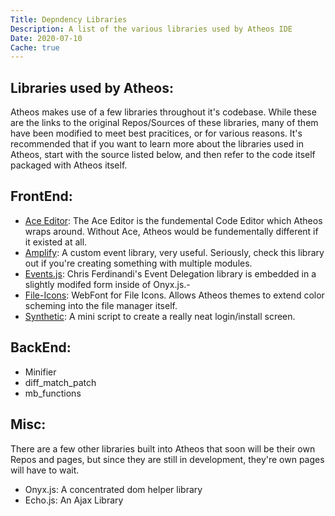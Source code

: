 ```yaml
---
Title: Depndency Libraries
Description: A list of the various libraries used by Atheos IDE
Date: 2020-07-10
Cache: true
---
```

## Libraries used by Atheos:

Atheos makes use of a few libraries throughout it's codebase. While these are the links to the original Repos/Sources of these libraries, many of them have been modified to meet best pracitices, or for various reasons. It's recommended that if you want to learn more about the libraries used in Atheos, start with the source listed below, and then refer to the code itself packaged with Atheos itself.

## FrontEnd:
- [Ace Editor](https://ace.c9.io/): The Ace Editor is the fundemental Code Editor which Atheos wraps around. Without Ace, Atheos would be fundementally different if it existed at all.
- [Amplify](http://amplifyjs.com/): A custom event library, very useful. Seriously, check this library out if you're creating something with multiple modules.
- [Events.js](https://github.com/cferdinandi/events): Chris Ferdinandi's Event Delegation library is embedded in a slightly modifed form inside of Onyx.js.- 
- [File-Icons](https://github.com/websemantics/file-icons-js): WebFont for File Icons. Allows Atheos themes to extend color scheming into the file manager itself.
- [Synthetic](https://github.com/HLSiira/Synthetic): A mini script to create a really neat login/install screen.


## BackEnd:
- Minifier
- diff_match_patch
- mb_functions



## Misc:
There are a few other libraries built into Atheos that soon will be their own Repos and pages, but since they are still in development, they're own pages will have to wait.
- Onyx.js: A concentrated dom helper library
- Echo.js: An Ajax Library